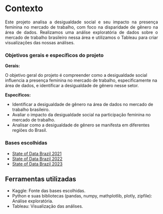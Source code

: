 <h1>Contexto</h1>

<p align="justify">
Este projeto analisa a desigualdade social e seu impacto na presença feminina no mercado de trabalho, com foco na disparidade de gênero na área de dados. Realizamos uma análise exploratória de dados sobre o mercado de trabalho brasileiro nessa área e utilizamos o Tableau para criar visualizações das nossas análises.
</p>

<h3>Objetivos gerais e específicos do projeto</h3>

<p>
<b>Gerais:</b>
  <p>O objetivo geral do projeto é compreender como a desigualdade social influencia a presença feminina no mercado de trabalho, especificamente na área de dados, e identificar a desigualdade de gênero nesse setor.</p>
</p>

<p>
<b>Específicos:</b>
  
 - Identificar a desigualdade de gênero na área de dados no mercado de trabalho brasileiro.
 - Avaliar o impacto da desigualdade social na participação feminina no mercado de trabalho.
 - Analisar como a desigualdade de gênero se manifesta em diferentes regiões do Brasil.
</p>


<h3>Bases escolhidas</h3>

- [State of Data Brazil 2021](https://www.kaggle.com/datasets/datahackers/state-of-data-2021)
- [State of Data Brazil 2022](https://www.kaggle.com/datasets/datahackers/state-of-data-2022)
- [State of Data Brazil 2023](https://www.kaggle.com/datasets/datahackers/state-of-data-brazil-2023)

<h2>Ferramentas utilizadas</h2>

- Kaggle: Fonte das bases escolhidas.
- Python e suas bibliotecas (pandas, numpy, mathplotlib, plotly, zipfile): Análise exploratória.
- Tableau: Visualização das análises.
